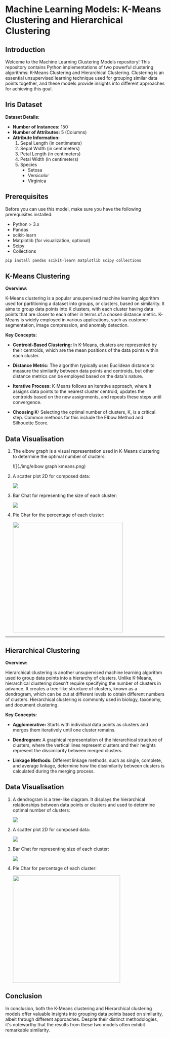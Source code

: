 # Machine Learning Models: K-Means Clustering and Hierarchical Clustering

## Introduction

Welcome to the Machine Learning Clustering Models repository! This repository contains Python implementations of two powerful clustering algorithms: K-Means Clustering and Hierarchical Clustering. Clustering is an essential unsupervised learning technique used for grouping similar data points together, and these models provide insights into different approaches for achieving this goal.

## Iris Dataset

**Dataset Details:**

- **Number of Instances:** 150
- **Number of Attributes:** 5 (Columns)
- **Attribute Information:**
  1. Sepal Length (in centimeters)
  2. Sepal Width (in centimeters)
  3. Petal Length (in centimeters)
  4. Petal Width (in centimeters)
  5. Species
     - Setosa
     - Versicolor
     - Virginica

## Prerequisites

Before you can use this model, make sure you have the following prerequisites installed:

- Python > 3.x
- Pandas
- scikit-learn
- Matplotlib (for visualization, optional)
- Scipy
- Collections

```bash
pip install pandas scikit-learn matplotlib scipy collections
```

## K-Means Clustering

**Overview:**

K-Means clustering is a popular unsupervised machine learning algorithm used for partitioning a dataset into groups, or clusters, based on similarity. It aims to group data points into K clusters, with each cluster having data points that are closer to each other in terms of a chosen distance metric. K-Means is widely employed in various applications, such as customer segmentation, image compression, and anomaly detection.

**Key Concepts:**

- **Centroid-Based Clustering:** In K-Means, clusters are represented by their centroids, which are the mean positions of the data points within each cluster.

- **Distance Metric:** The algorithm typically uses Euclidean distance to measure the similarity between data points and centroids, but other distance metrics can be employed based on the data's nature.

- **Iterative Process:** K-Means follows an iterative approach, where it assigns data points to the nearest cluster centroid, updates the centroids based on the new assignments, and repeats these steps until convergence.

- **Choosing K:** Selecting the optimal number of clusters, K, is a critical step. Common methods for this include the Elbow Method and Silhouette Score. 

## Data Visualisation

1. The elbow graph is a visual representation used in K-Means clustering to determine the optimal number of clusters:
   
   ![](./img/elbow graph kmeans.png)

2. A scatter plot 2D for composed data:
   
   ![](/home/mahmoud/Documents/Career/internship/The%20Sparks%20Foundation/Iris-Clusters/img/scatter%20kmeans.png)

3. Bar Chat for representing the size of each cluster:
   
   ![](/home/mahmoud/Documents/Career/internship/The%20Sparks%20Foundation/Iris-Clusters/img/bar%20kmeans.png)

4. Pie Char for the percentage of each cluster:
   
   <img title="" src="file:///home/mahmoud/Documents/Career/internship/The%20Sparks%20Foundation/Iris-Clusters/img/pie%20kmeans.png" alt="" width="348">

---

## Hierarchical Clustering

**Overview:**

Hierarchical clustering is another unsupervised machine learning algorithm used to group data points into a hierarchy of clusters. Unlike K-Means, hierarchical clustering doesn't require specifying the number of clusters in advance. It creates a tree-like structure of clusters, known as a dendrogram, which can be cut at different levels to obtain different numbers of clusters. Hierarchical clustering is commonly used in biology, taxonomy, and document clustering.

**Key Concepts:**

- **Agglomerative:** Starts with individual data points as clusters and merges them iteratively until one cluster remains.

- **Dendrogram:** A graphical representation of the hierarchical structure of clusters, where the vertical lines represent clusters and their heights represent the dissimilarity between merged clusters.

- **Linkage Methods:** Different linkage methods, such as single, complete, and average linkage, determine how the dissimilarity between clusters is calculated during the merging process.

## Data Visualisation

1. A dendrogram is a tree-like diagram. It displays the hierarchical relationships between data points or clusters and used to determine optimal number of clusters:
   
   ![](/home/mahmoud/Documents/Career/internship/The%20Sparks%20Foundation/Iris-Clusters/img/Dendrogram%20hc.png)

2. A scatter plot 2D for composed data:
   
   ![](/home/mahmoud/Documents/Career/internship/The%20Sparks%20Foundation/Iris-Clusters/img/scatter%20hc.png)

3. Bar Chat for representing size of each cluster:
   
   ![](/home/mahmoud/Documents/Career/internship/The%20Sparks%20Foundation/Iris-Clusters/img/bar%20hc.png)

4. Pie Char for percentage of each cluster:
   
   <img title="" src="file:///home/mahmoud/Documents/Career/internship/The%20Sparks%20Foundation/Iris-Clusters/img/pie%20hc.png" alt="" width="339">

## Conclusion

In conclusion, both the K-Means clustering and Hierarchical clustering models offer valuable insights into grouping data points based on similarity, albeit through different approaches. Despite their distinct methodologies, it's noteworthy that the results from these two models often exhibit remarkable similarity.
